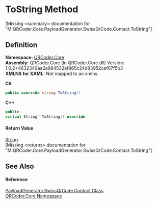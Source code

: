 # ToString Method


\[Missing &lt;summary&gt; documentation for "M:QRCoder.Core.PayloadGenerator.SwissQrCode.Contact.ToString"\]



## Definition
**Namespace:** <a href="N_QRCoder_Core.md">QRCoder.Core</a>  
**Assembly:** QRCoder.Core (in QRCoder.Core.dll) Version: 1.0.2+4632349aa2a984532af965c24d83952cef07f5b3  
**XMLNS for XAML:** Not mapped to an xmlns.

**C#**
``` C#
public override string ToString()
```
**C++**
``` C++
public:
virtual String^ ToString() override
```



#### Return Value
<a href="https://learn.microsoft.com/dotnet/api/system.string" target="_blank" rel="noopener noreferrer">String</a>  
\[Missing &lt;returns&gt; documentation for "M:QRCoder.Core.PayloadGenerator.SwissQrCode.Contact.ToString"\]

## See Also


#### Reference
<a href="T_QRCoder_Core_PayloadGenerator_SwissQrCode_Contact.md">PayloadGenerator.SwissQrCode.Contact Class</a>  
<a href="N_QRCoder_Core.md">QRCoder.Core Namespace</a>  
